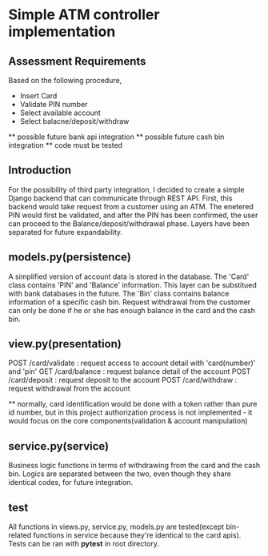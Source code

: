 # Simple ATM controller implementation

## Assessment Requirements
Based on the following procedure,
- Insert Card
- Validate PIN number
- Select available account
- Select balacne/deposit/withdraw

** possible future bank api integration
** possible future cash bin integration
** code must be tested

## Introduction
For the possibility of third party integration, I decided to create a simple Django backend that can communicate through REST API. First, this backend would take request from a customer using an ATM. The enetered PIN would first be validated, and after the PIN has been confirmed, the user can proceed to the Balance/deposit/withdrawal phase. Layers have been separated for future expandability.

## models.py(persistence)
A simplified version of account data is stored in the database. The 'Card' class contains 'PIN' and 'Balance' information. This layer can be substitued with bank databases in the future.
The 'Bin' class contains balance information of a specific cash bin. Request withdrawal from the customer can only be done if he or she has enough balance in the card and the cash bin.

## view.py(presentation)
POST /card/validate : request access to account detail with 'card(number)' and 'pin'
GET /card/balance   : request balance detail of the account
POST /card/deposit  : request deposit to the account
POST /card/withdraw : request withdrawal from the account

** normally, card identification would be done with a token rather than pure id number, but in this project authorization process is not implemented - it would focus on the core components(validation & account manipulation)

## service.py(service)
Business logic functions in terms of withdrawing from the card and the cash bin. Logics are separated between the two, even though they share identical codes, for future integration.

## test
All functions in views.py, service.py, models.py are tested(except bin-related functions in service because they're identical to the card apis). Tests can be ran with __**pytest**__ in root directory.
